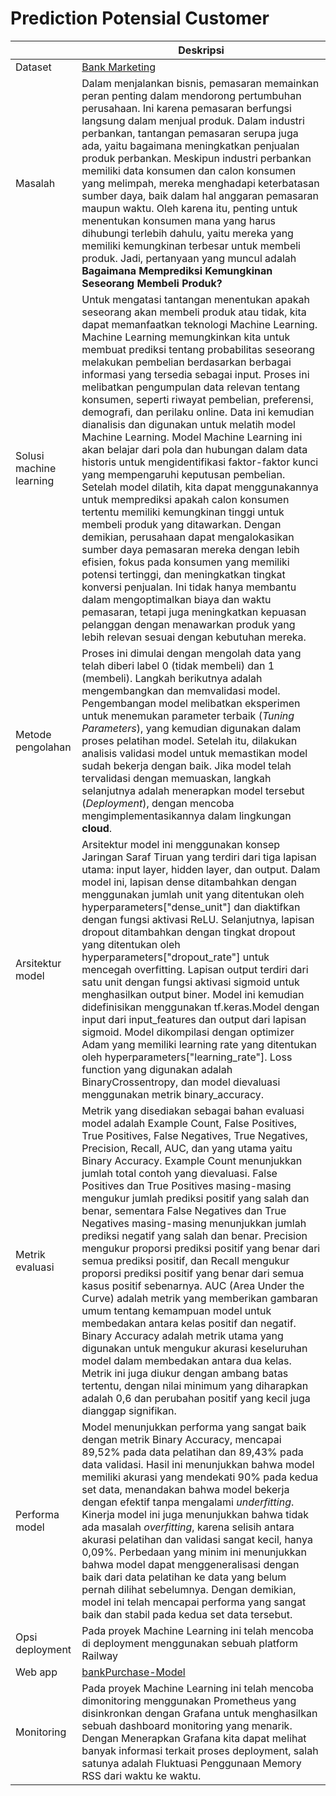 # Prediction Potensial Customer

| | Deskripsi |
| ----------- | ----------- |
| Dataset | [Bank Marketing](https://www.kaggle.com/datasets/dhirajnirne/bank-marketing) |
| Masalah | Dalam menjalankan bisnis, pemasaran memainkan peran penting dalam mendorong pertumbuhan perusahaan. Ini karena pemasaran berfungsi langsung dalam menjual produk. Dalam industri perbankan, tantangan pemasaran serupa juga ada, yaitu bagaimana meningkatkan penjualan produk perbankan. Meskipun industri perbankan memiliki data konsumen dan calon konsumen yang melimpah, mereka menghadapi keterbatasan sumber daya, baik dalam hal anggaran pemasaran maupun waktu. Oleh karena itu, penting untuk menentukan konsumen mana yang harus dihubungi terlebih dahulu, yaitu mereka yang memiliki kemungkinan terbesar untuk membeli produk. Jadi, pertanyaan yang muncul adalah **Bagaimana Memprediksi Kemungkinan Seseorang Membeli Produk?**|
| Solusi machine learning | Untuk mengatasi tantangan menentukan apakah seseorang akan membeli produk atau tidak, kita dapat memanfaatkan teknologi Machine Learning. Machine Learning memungkinkan kita untuk membuat prediksi tentang probabilitas seseorang melakukan pembelian berdasarkan berbagai informasi yang tersedia sebagai input. Proses ini melibatkan pengumpulan data relevan tentang konsumen, seperti riwayat pembelian, preferensi, demografi, dan perilaku online. Data ini kemudian dianalisis dan digunakan untuk melatih model Machine Learning. Model Machine Learning ini akan belajar dari pola dan hubungan dalam data historis untuk mengidentifikasi faktor-faktor kunci yang mempengaruhi keputusan pembelian. Setelah model dilatih, kita dapat menggunakannya untuk memprediksi apakah calon konsumen tertentu memiliki kemungkinan tinggi untuk membeli produk yang ditawarkan. Dengan demikian, perusahaan dapat mengalokasikan sumber daya pemasaran mereka dengan lebih efisien, fokus pada konsumen yang memiliki potensi tertinggi, dan meningkatkan tingkat konversi penjualan. Ini tidak hanya membantu dalam mengoptimalkan biaya dan waktu pemasaran, tetapi juga meningkatkan kepuasan pelanggan dengan menawarkan produk yang lebih relevan sesuai dengan kebutuhan mereka.|
| Metode pengolahan | Proses ini dimulai dengan mengolah data yang telah diberi label 0 (tidak membeli) dan 1 (membeli). Langkah berikutnya adalah mengembangkan dan memvalidasi model. Pengembangan model melibatkan eksperimen untuk menemukan parameter terbaik (*Tuning Parameters*), yang kemudian digunakan dalam proses pelatihan model. Setelah itu, dilakukan analisis validasi model untuk memastikan model sudah bekerja dengan baik. Jika model telah tervalidasi dengan memuaskan, langkah selanjutnya adalah menerapkan model tersebut (*Deployment*), dengan mencoba mengimplementasikannya dalam lingkungan **cloud**.|
| Arsitektur model | Arsitektur model ini menggunakan konsep Jaringan Saraf Tiruan yang terdiri dari tiga lapisan utama: input layer, hidden layer, dan output. Dalam model ini, lapisan dense ditambahkan dengan menggunakan jumlah unit yang ditentukan oleh hyperparameters["dense_unit"] dan diaktifkan dengan fungsi aktivasi ReLU. Selanjutnya, lapisan dropout ditambahkan dengan tingkat dropout yang ditentukan oleh hyperparameters["dropout_rate"] untuk mencegah overfitting. Lapisan output terdiri dari satu unit dengan fungsi aktivasi sigmoid untuk menghasilkan output biner. Model ini kemudian didefinisikan menggunakan tf.keras.Model dengan input dari input_features dan output dari lapisan sigmoid. Model dikompilasi dengan optimizer Adam yang memiliki learning rate yang ditentukan oleh hyperparameters["learning_rate"]. Loss function yang digunakan adalah BinaryCrossentropy, dan model dievaluasi menggunakan metrik binary_accuracy. |
| Metrik evaluasi | Metrik yang disediakan sebagai bahan evaluasi model adalah Example Count, False Positives, True Positives, False Negatives, True Negatives, Precision, Recall, AUC, dan yang utama yaitu Binary Accuracy. Example Count menunjukkan jumlah total contoh yang dievaluasi. False Positives dan True Positives masing-masing mengukur jumlah prediksi positif yang salah dan benar, sementara False Negatives dan True Negatives masing-masing menunjukkan jumlah prediksi negatif yang salah dan benar. Precision mengukur proporsi prediksi positif yang benar dari semua prediksi positif, dan Recall mengukur proporsi prediksi positif yang benar dari semua kasus positif sebenarnya. AUC (Area Under the Curve) adalah metrik yang memberikan gambaran umum tentang kemampuan model untuk membedakan antara kelas positif dan negatif. Binary Accuracy adalah metrik utama yang digunakan untuk mengukur akurasi keseluruhan model dalam membedakan antara dua kelas. Metrik ini juga diukur dengan ambang batas tertentu, dengan nilai minimum yang diharapkan adalah 0,6 dan perubahan positif yang kecil juga dianggap signifikan.|
| Performa model | Model menunjukkan performa yang sangat baik dengan metrik Binary Accuracy, mencapai 89,52% pada data pelatihan dan 89,43% pada data validasi. Hasil ini menunjukkan bahwa model memiliki akurasi yang mendekati 90% pada kedua set data, menandakan bahwa model bekerja dengan efektif tanpa mengalami *underfitting*. Kinerja model ini juga menunjukkan bahwa tidak ada masalah *overfitting*, karena selisih antara akurasi pelatihan dan validasi sangat kecil, hanya 0,09%. Perbedaan yang minim ini menunjukkan bahwa model dapat menggeneralisasi dengan baik dari data pelatihan ke data yang belum pernah dilihat sebelumnya. Dengan demikian, model ini telah mencapai performa yang sangat baik dan stabil pada kedua set data tersebut.|
| Opsi deployment | Pada proyek Machine Learning ini telah mencoba di deployment menggunakan sebuah platform Railway |
| Web app |[bankPurchase-Model](https://bank-marketing-production.up.railway.app/v1/models/purchase-model/metadata)|
| Monitoring | Pada proyek Machine Learning ini telah mencoba dimonitoring menggunakan Prometheus yang disinkronkan dengan Grafana untuk menghasilkan sebuah dashboard monitoring yang menarik. Dengan Menerapkan Grafana kita dapat melihat banyak informasi terkait proses deployment, salah satunya adalah Fluktuasi Penggunaan Memory RSS dari waktu ke waktu. |